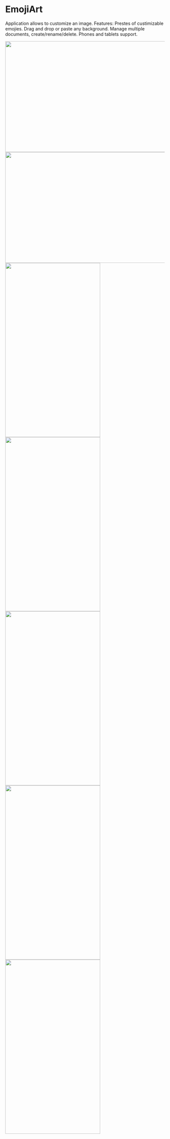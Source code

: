 # EmojiArt

Application allows to customize an image.
Features:
Prestes of custimizable emojies.
Drag and drop or paste any background.
Manage multiple documents, create/rename/delete.
Phones and tablets support.

<img src="https://user-images.githubusercontent.com/7153849/116812904-206e6480-ab49-11eb-97da-d114d8dbc1b9.png" height="350" width="550">

<img src="https://user-images.githubusercontent.com/7153849/116812913-282e0900-ab49-11eb-98ce-29a7a137ca08.png" height="350" width="550">


<img src="https://user-images.githubusercontent.com/7153849/116812934-3845e880-ab49-11eb-97c1-8e65348619ad.png" height="550" width="300">

<img src="https://user-images.githubusercontent.com/7153849/116812924-31b77100-ab49-11eb-8476-828bc6cfbd0c.png" height="550" width="300">

<img src="https://user-images.githubusercontent.com/7153849/116812943-409e2380-ab49-11eb-88a4-43ed2e1722d3.png" height="550" width="300">

<img src="https://user-images.githubusercontent.com/7153849/116812946-43007d80-ab49-11eb-93fe-6f2379370d7b.png" height="550" width="300">

<img src="https://user-images.githubusercontent.com/7153849/116812944-4267e700-ab49-11eb-9a56-483561c4aaa3.png" height="550" width="300">



